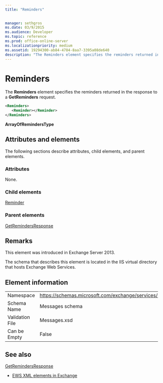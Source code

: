 ```yaml
---
title: "Reminders"
 
 
manager: sethgros
ms.date: 03/9/2015
ms.audience: Developer
ms.topic: reference
ms.prod: office-online-server
ms.localizationpriority: medium
ms.assetid: 19294300-ab84-4784-8aa7-3395a08de640
description: "The Reminders element specifies the reminders returned in the response to a GetReminders request."
---
```


# Reminders

The **Reminders** element specifies the reminders returned in the response to a **GetReminders** request. 
  
```XML
<Reminders>
   <Reminder></Reminder>
</Reminders>
```

 **ArrayOfRemindersType**
## Attributes and elements

The following sections describe attributes, child elements, and parent elements.
  
### Attributes

None.
  
### Child elements

[Reminder](reminder.md)
  
### Parent elements

[GetRemindersResponse](getremindersresponse.md)
  
## Remarks

This element was introduced in Exchange Server 2013.
  
The schema that describes this element is located in the IIS virtual directory that hosts Exchange Web Services.
  
## Element information

|||
|:-----|:-----|
|Namespace  <br/> |https://schemas.microsoft.com/exchange/services/2006/messages  <br/> |
|Schema Name  <br/> |Messages schema  <br/> |
|Validation File  <br/> |Messages.xsd  <br/> |
|Can be Empty  <br/> |False  <br/> |
   
## See also



[GetRemindersResponse](getremindersresponse.md)


- [EWS XML elements in Exchange](ews-xml-elements-in-exchange.md)

